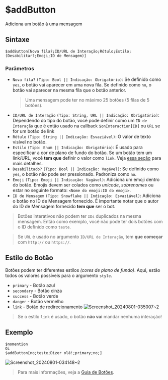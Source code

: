 # $addButton
Adiciona um botão à uma mensagem

## Sintaxe
```
$addButton[Nova fila?;ID/URL de Interação;Rótulo;Estilo;(Desabilitar?;Emoji;ID de Mensagem)]
```

### Parâmetros
- `Nova fila?` `(Tipo: Bool || Indicação: Obrigatório)`: Se definido como `yes`, o botão vai aparecer em uma nova fila. Se definido como `no`, o botão vai aparecer na mesma fila que o botão anterior.
    > Uma mensagem pode ter no máximo 25 botões (5 filas de 5 botões).
- `ID/URL de Interação` `(Tipo: String, URL || Indicação: Obrigatório)`: Dependendo do tipo do botão, você pode definir como um `ID de Interação` que é então usado na callback `$onInteraction[ID]` ou `URL` se for um botão de link
- `Rótulo` `(Tipo: String || Indicação: Esvaziável)`: O valor de texto visível no botão.
- `Estilo` `(Tipo: Enum || Indicação: Obrigatório)`: É usado para especificar a cor de plano de fundo do botão. Se um botão tem um link/URL, você **tem que** definir o valor como `link`. Veja [essa seção](#button-style) para mais detalhes.
- `Desabilitado?` `(Tipo: Bool || Indicação: Vagável)`: Se definido como `yes`, o botão não pode ser pressionado. Padroniza como `no`.
- `Emoji` `(Tipo: Emoji || Indicação: Vagável)`: Adiciona um emoji dentro do botão. Emojis devem ser colados como *unicode*, *sobrenomes* ou estar no seguinte formato: `<Nome do emoji:ID do emoji>`.
- `ID de Mensagem` `(Tipo: Snowflake || Indicação: Esvaziável)`: Adiciona o botão no ID de Mensagem fornecido. É importante notar que o autor do ID de Mensagem fornecido **tem que** ser o bot.

> Botões interativos não podem ter `IDs` duplicados na mesma mensagem. Então como exemplo, você não pode ter dois botões com o ID definido como `teste`.

> Se `URL` é usado no argumento `ID/URL de Interação`, tem **que começar** com `http://` ou `https://`.

## Estilo do Botão 
Botões podem ter diferentes estilos _(cores de plano de fundo)_.
Aqui, estão todos os valores possíveis para o argumento `style`.
- `primary` - Botão azul
- `secondary` - Botão cinza 
- `success` - Botão verde
- `danger` - Botão vermelho
- `link` - Botão de redirecionamento
![Screenshot_20240801-035007~2](https://github.com/user-attachments/assets/d9ab003c-a9cd-4c06-bde9-e1a751c9a71f)


> Se o estilo `link` é usado, o botão **não vai** mandar nenhuma interação!

## Exemplo
```
$nomention
Oi
$addButton[no;teste;Dizer olá!;primary;no;]
```
![Screenshot_20240801-034148~2](https://github.com/user-attachments/assets/9852da72-d2dc-4636-9fc2-fc101c9059d4)


> Para mais informações, veja a [Guia de Botões](../guides/general/interactions/buttons/aboutButtons.md).
